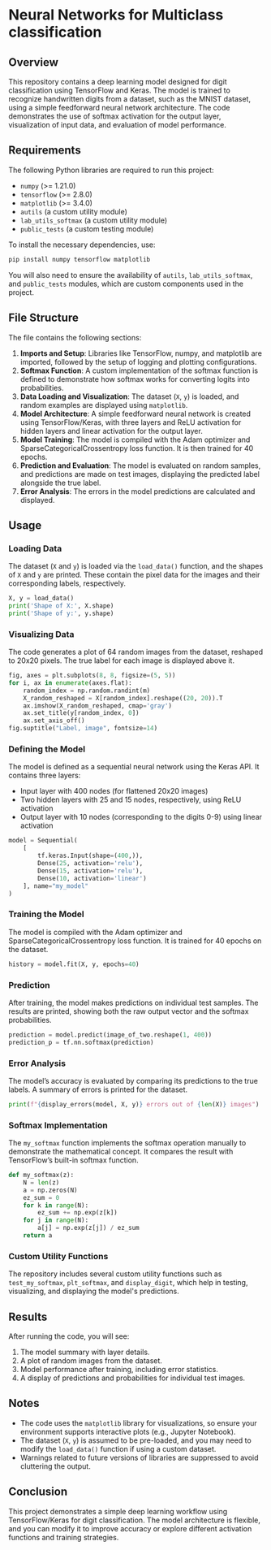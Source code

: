 # Neural Networks for Multiclass classification

## Overview

This repository contains a deep learning model designed for digit classification using TensorFlow and Keras. The model is trained to recognize handwritten digits from a dataset, such as the MNIST dataset, using a simple feedforward neural network architecture. The code demonstrates the use of softmax activation for the output layer, visualization of input data, and evaluation of model performance.

## Requirements

The following Python libraries are required to run this project:

- `numpy` (>= 1.21.0)
- `tensorflow` (>= 2.8.0)
- `matplotlib` (>= 3.4.0)
- `autils` (a custom utility module)
- `lab_utils_softmax` (a custom utility module)
- `public_tests` (a custom testing module)

To install the necessary dependencies, use:

```bash
pip install numpy tensorflow matplotlib
```

You will also need to ensure the availability of `autils`, `lab_utils_softmax`, and `public_tests` modules, which are custom components used in the project.

## File Structure

The file contains the following sections:

1. **Imports and Setup**: Libraries like TensorFlow, numpy, and matplotlib are imported, followed by the setup of logging and plotting configurations.
2. **Softmax Function**: A custom implementation of the softmax function is defined to demonstrate how softmax works for converting logits into probabilities.
3. **Data Loading and Visualization**: The dataset (`X`, `y`) is loaded, and random examples are displayed using `matplotlib`.
4. **Model Architecture**: A simple feedforward neural network is created using TensorFlow/Keras, with three layers and ReLU activation for hidden layers and linear activation for the output layer.
5. **Model Training**: The model is compiled with the Adam optimizer and SparseCategoricalCrossentropy loss function. It is then trained for 40 epochs.
6. **Prediction and Evaluation**: The model is evaluated on random samples, and predictions are made on test images, displaying the predicted label alongside the true label.
7. **Error Analysis**: The errors in the model predictions are calculated and displayed.

## Usage

### Loading Data

The dataset (`X` and `y`) is loaded via the `load_data()` function, and the shapes of `X` and `y` are printed. These contain the pixel data for the images and their corresponding labels, respectively.

```python
X, y = load_data()
print('Shape of X:', X.shape)
print('Shape of y:', y.shape)
```

### Visualizing Data

The code generates a plot of 64 random images from the dataset, reshaped to 20x20 pixels. The true label for each image is displayed above it.

```python
fig, axes = plt.subplots(8, 8, figsize=(5, 5))
for i, ax in enumerate(axes.flat):
    random_index = np.random.randint(m)
    X_random_reshaped = X[random_index].reshape((20, 20)).T
    ax.imshow(X_random_reshaped, cmap='gray')
    ax.set_title(y[random_index, 0])
    ax.set_axis_off()
fig.suptitle("Label, image", fontsize=14)
```

### Defining the Model

The model is defined as a sequential neural network using the Keras API. It contains three layers:
- Input layer with 400 nodes (for flattened 20x20 images)
- Two hidden layers with 25 and 15 nodes, respectively, using ReLU activation
- Output layer with 10 nodes (corresponding to the digits 0-9) using linear activation

```python
model = Sequential(
    [
        tf.keras.Input(shape=(400,)),
        Dense(25, activation='relu'),
        Dense(15, activation='relu'),
        Dense(10, activation='linear')
    ], name="my_model"
)
```

### Training the Model

The model is compiled with the Adam optimizer and SparseCategoricalCrossentropy loss function. It is trained for 40 epochs on the dataset.

```python
history = model.fit(X, y, epochs=40)
```

### Prediction

After training, the model makes predictions on individual test samples. The results are printed, showing both the raw output vector and the softmax probabilities.

```python
prediction = model.predict(image_of_two.reshape(1, 400))
prediction_p = tf.nn.softmax(prediction)
```

### Error Analysis

The model’s accuracy is evaluated by comparing its predictions to the true labels. A summary of errors is printed for the dataset.

```python
print(f"{display_errors(model, X, y)} errors out of {len(X)} images")
```

### Softmax Implementation

The `my_softmax` function implements the softmax operation manually to demonstrate the mathematical concept. It compares the result with TensorFlow’s built-in softmax function.

```python
def my_softmax(z):
    N = len(z)
    a = np.zeros(N)
    ez_sum = 0
    for k in range(N):
        ez_sum += np.exp(z[k])
    for j in range(N):
        a[j] = np.exp(z[j]) / ez_sum
    return a
```

### Custom Utility Functions

The repository includes several custom utility functions such as `test_my_softmax`, `plt_softmax`, and `display_digit`, which help in testing, visualizing, and displaying the model's predictions.

## Results

After running the code, you will see:
1. The model summary with layer details.
2. A plot of random images from the dataset.
3. Model performance after training, including error statistics.
4. A display of predictions and probabilities for individual test images.

## Notes

- The code uses the `matplotlib` library for visualizations, so ensure your environment supports interactive plots (e.g., Jupyter Notebook).
- The dataset (`X`, `y`) is assumed to be pre-loaded, and you may need to modify the `load_data()` function if using a custom dataset.
- Warnings related to future versions of libraries are suppressed to avoid cluttering the output.

## Conclusion

This project demonstrates a simple deep learning workflow using TensorFlow/Keras for digit classification. The model architecture is flexible, and you can modify it to improve accuracy or explore different activation functions and training strategies.